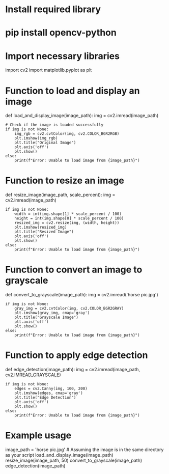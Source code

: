
# Install required library
# pip install opencv-python
# Import necessary libraries
import cv2 
import matplotlib.pyplot as plt

# Function to load and display an image
def load_and_display_image(image_path):
    img = cv2.imread(image_path)
    
    # Check if the image is loaded successfully
    if img is not None:
        img_rgb = cv2.cvtColor(img, cv2.COLOR_BGR2RGB)
        plt.imshow(img_rgb)
        plt.title("Original Image")
        plt.axis('off')
        plt.show()
    else:
        print(f"Error: Unable to load image from {image_path}")

# Function to resize an image
def resize_image(image_path, scale_percent):
    img = cv2.imread(image_path)
    
    if img is not None:
        width = int(img.shape[1] * scale_percent / 100)
        height = int(img.shape[0] * scale_percent / 100)
        resized_img = cv2.resize(img, (width, height))
        plt.imshow(resized_img)
        plt.title("Resized Image")
        plt.axis('off')
        plt.show()
    else:
        print(f"Error: Unable to load image from {image_path}")

# Function to convert an image to grayscale
def convert_to_grayscale(image_path):
    img = cv2.imread('horse pic.jpg')
    
    if img is not None:
        gray_img = cv2.cvtColor(img, cv2.COLOR_BGR2GRAY)
        plt.imshow(gray_img, cmap='gray')
        plt.title("Grayscale Image")
        plt.axis('off')
        plt.show()
    else:
        print(f"Error: Unable to load image from {image_path}")

# Function to apply edge detection
def edge_detection(image_path):
    img = cv2.imread(image_path, cv2.IMREAD_GRAYSCALE)
    
    if img is not None:
        edges = cv2.Canny(img, 100, 200)
        plt.imshow(edges, cmap='gray')
        plt.title("Edge Detection")
        plt.axis('off')
        plt.show()
    else:
        print(f"Error: Unable to load image from {image_path}")

# Example usage
image_path = 'horse pic.jpg'  # Assuming the image is in the same directory as your script
load_and_display_image(image_path)
resize_image(image_path, 50)
convert_to_grayscale(image_path)
edge_detection(image_path)
